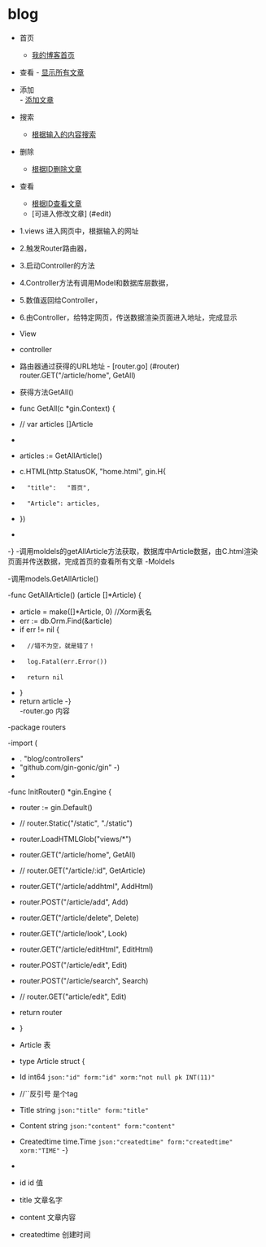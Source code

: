 # blog
- 首页
	- [我的博客首页](#all_list)
- 查看
        - [显示所有文章](#all_list)

- 添加  
         - [添加文章](#add)  
- 搜索
	- [根据输入的内容搜索](#search_list)
	
- 删除
	- [根据ID删除文章](#delete)
	
- 查看
	- [根据ID查看文章](#look)
	- [可进入修改文章] (#edit)

- 1.views 进入网页中，根据输入的网址
- 2.触发Router路由器，
- 3.启动Controller的方法
- 4.Controller方法有调用Model和数据库层数据，
- 5.数值返回给Controller，
- 6.由Controller，给特定网页，传送数据渲染页面进入地址，完成显示
- View
- controller  
- 路由器通过获得的URL地址  - [router.go]  (#router)   router.GET("/article/home", GetAll)
- 获得方法GetAll() 
- func GetAll(c *gin.Context) {
-	// var articles []Article  
-
-	articles := GetAllArticle()
-	c.HTML(http.StatusOK, "home.html", gin.H{
-		"title":   "首页",
-		"Article": articles,
-	})
-
-}
-调用moldels的getAllArticle方法获取，数据库中Article数据，由C.html渲染页面并传送数据，完成首页的查看所有文章
-Moldels  


-调用models.GetAllArticle()

-func GetAllArticle() (article []*Article) {
-	article = make([]*Article, 0) //Xorm表名
-	err := db.Orm.Find(&article)
-	if err != nil {
-		//错不为空，就是错了！
-		log.Fatal(err.Error())
-		return nil
-	}
-	return article
-}  
-router.go 内容

-package routers

-import (
-	. "blog/controllers"
-	"github.com/gin-gonic/gin"
-)
-
-func InitRouter() *gin.Engine {
-	router := gin.Default()
-	// router.Static("/static", "./static")
-	router.LoadHTMLGlob("views/*")
-	router.GET("/article/home", GetAll)
-	// router.GET("/article/:id", GetArticle)
-	router.GET("/article/addhtml", AddHtml)
-	router.POST("/article/add", Add)
-	router.GET("/article/delete", Delete)
-	router.GET("/article/look", Look)
-	router.GET("/article/editHtml", EditHtml)
-	router.POST("/article/edit", Edit)
-	router.POST("/article/search", Search)
-	// router.GET("article/edit", Edit)
-	return router
- }
	
- Article 表

- type Article struct {
-	Id int64 `json:"id" form:"id" xorm:"not null pk INT(11)"`
-	//``反引号 是个tag
-	Title       string    `json:"title" form:"title"`
-	Content     string    `json:"content" form:"content"`
-	Createdtime time.Time `json:"createdtime" form:"createdtime" xorm:"TIME"`
-}
-
- id	    id 值
- title	    文章名字
- content	    文章内容
- createdtime 创建时间
